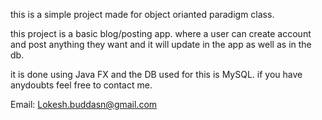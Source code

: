this is a simple project made for object orianted paradigm class.

this project is a basic blog/posting app. where a user can create account and post anything they want and it will update in the app as well as in the db.

it is done using Java FX and the DB used for this is MySQL. if you have anydoubts feel free to contact me.

Email: Lokesh.buddasn@gmail.com
